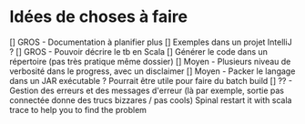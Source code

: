 Idées de choses à faire
========================

[] GROS - Documentation à planifier plus
[] Exemples dans un projet IntelliJ ?
[] GROS - Pouvoir décrire le tb en Scala
[] Générer le code dans un répertoire (pas très pratique même dossier)
[] Moyen - Plusieurs niveau de verbosité dans le progress, avec un disclaimer
[] Moyen - Packer le langage dans un JAR exécutable ? Pourrait être utile pour faire du batch build
[] ?? - Gestion des erreurs et des messages d'erreur (là par exemple, sortie pas connectée donne des trucs bizzares / pas cools)
 	Spinal restart it with scala trace to help you to find the problem
 